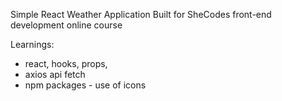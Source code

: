 
Simple React Weather Application 
Built for SheCodes front-end development online course 

Learnings: 
- react, hooks, props,
- axios api fetch 
- npm packages - use of icons 
